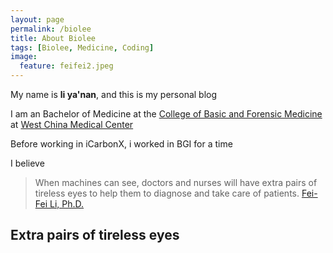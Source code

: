 ```yaml
---
layout: page
permalink: /biolee
title: About Biolee
tags: [Biolee, Medicine, Coding]
image:
  feature: feifei2.jpeg
---
```

My name is **li ya'nan**, and this is my personal blog

I am an Bachelor of Medicine at the [College of Basic and Forensic Medicine](http://jcfy.scu.edu.cn/) at [West China Medical Center](http://wcums.scu.edu.cn/about_en.asp)

Before working in iCarbonX, i worked in BGI for a time

I believe


> When machines can see, doctors and nurses will have extra pairs of tireless eyes to help them to diagnose and take care of patients.  [Fei-Fei Li, Ph.D.](https://www.ted.com/talks/fei_fei_li_how_we_re_teaching_computers_to_understand_pictures?language=zh-cn)

<h2 class="text-center">Extra pairs of tireless eyes</h2>
